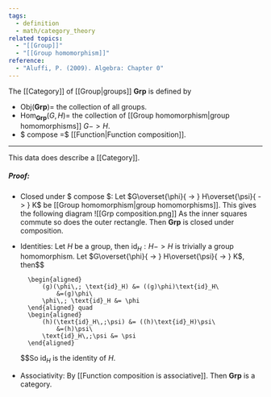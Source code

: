 ```yaml
---
tags:
  - definition
  - math/category_theory
related topics:
  - "[[Group]]"
  - "[[Group homomorphism]]"
reference:
  - "Aluffi, P. (2009). Algebra: Chapter 0"
---
```

The [[Category]] of [[Group|groups]] $\mathbf{Grp}$ is defined by
- $\text{Obj}(\mathbf{Grp})=$ the collection of all groups.
- $\text{Hom}_\mathbf{Grp}(G,H)=$ the collection of [[Group homomorphism|group homomorphisms]] $G -> H$.
- $ compose =$ [[Function|Function composition]].
---
This data does describe a [[Category]].
##### Proof:
- Closed under $ compose $:
	Let $G\overset{\phi}{ -> } H\overset{\psi}{ -> } K$ be [[Group homomorphism|group homomorphisms]]. This gives the following diagram
	![[Grp composition.png]]
	As the inner squares commute so does the outer rectangle. Then $\mathbf{Grp}$ is closed under composition.
- Identities:
	Let $H$ be a group, then $\text{id}_H: H -> H$ is trivially a group homomorphism. Let $G\overset{\phi}{ -> } H\overset{\psi}{ -> } K$, then$$
	
		\begin{aligned}
			(g)(\phi\,; \text{id}_H) &= ((g)\phi)\text{id}_H\
				&=(g)\phi\
			\phi\,; \text{id}_H &= \phi
		\end{aligned} quad
		\begin{aligned}
			(h)(\text{id}_H\,;\psi) &= ((h)\text{id}_H)\psi\
				&=(h)\psi\
			\text{id}_H\,;\psi &= \psi
		\end{aligned}
	
	$$So $\text{id}_H$ is the identity of $H$.
- Associativity:
	By [[Function composition is associative]].
Then $\mathbf{Grp}$ is a category.